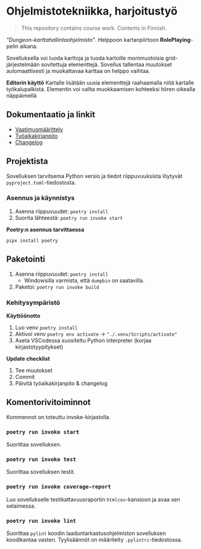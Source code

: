 # Ohjelmistotekniikka, harjoitustyö
> This repository contains course work. Contents in Finnish.

*"Dungeon-karttahallintaohjelmisto"*. Helppoon kartanpiirtoon **RolePlaying**-pelin aikana.

Sovelluksella voi luoda karttoja ja tuoda kartoille monimuotoisia grid-järjestelmään sovitettuja elementtejä. Sovellus tallentaa muutokset automaattisesti ja muokattavaa karttaa on helppo vaihtaa.

**Editorin käyttö**
Kartalle lisätään uusia elementtejä raahaamalla niitä kartalle työkalupalkista. Elementin voi valita muokkaamisen kohteeksi hiiren oikealla näppäimellä

## Dokumentaatio ja linkit
- [Vaatimusmäärittely](./dokumentaatio/vaatimusmaarittely.md)
- [Työaikakirjanpito](./dokumentaatio/tyoaikakirjanpito.md)
- [Changelog](./dokumentaation/changelog.md)


## Projektista
Sovelluksen tarvitsema Python versio ja tiedot riippuvuuksista löytyvät `pyproject.toml`-tiedostosta.

### Asennus ja käynnistys
1. Asenna riippuvuudet: `poetry install`
2. Suorita lähteestä: `poetry run invoke start`

**Poetry:n asennus tarvittaessa**

`pipx install poetry`

## Paketointi
1. Asenna riippuvuudet: `poetry install`
    - Windowsilla varmista, että `dumpbin` on saatavilla.
2. Paketoi: `poetry run invoke build`

### Kehitysympäristö

**Käyttöönotto**
1. Luo venv `poetry install`
2. Aktivoi venv `poetry env activate` -> `"./.venv/Scripts/activate"`
3. Aseta VSCodessa suositeltu Python interpreter (korjaa kirjastotyypitykset)

**Update checklist**
1. Tee muutokset
2. Commit
3. Päivitä työaikakirjanpito & changelog

## Komentorivitoiminnot
Kommennot on toteuttu invoke-kirjastolla.

### `poetry run invoke start`
Suorittaa sovelluksen.

### `poetry run invoke test`
Suorittaa sovelluksen testit.

### `poetry run invoke coverage-report`
Luo sovellukselle testikattavuusraportin `htmlcov`-kansioon ja avaa sen selaimessa.

### `poetry run invoke lint`
Suorittaa `pylint` koodin laaduntarkastusohjelmiston sovelluksen koodikantaa vasten. Tyylisäännöt on määritelty `.pylintrc`-tiedostossa.